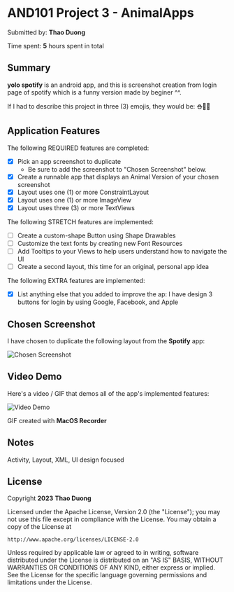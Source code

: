# AND101 Project 3 - AnimalApps

Submitted by: **Thao Duong**

Time spent: **5** hours spent in total

## Summary

**yolo spotify** is an android app, and this is screenshot creation from login page of spotify which is a funny version made by beginer ^^.

If I had to describe this project in three (3) emojis, they would be: **:snowman::seedling::blush:**

## Application Features


The following REQUIRED features are completed:

- [x] Pick an app screenshot to duplicate
  - Be sure to add the screenshot to "Chosen Screenshot" below.
- [x] Create a runnable app that displays an Animal Version of your chosen screenshot
- [x] Layout uses one (1) or more ConstraintLayout
- [x] Layout uses one (1) or more ImageView
- [x] Layout uses three (3) or more TextViews

The following STRETCH features are implemented:

- [ ] Create a custom-shape Button using Shape Drawables
- [ ] Customize the text fonts by creating new Font Resources
- [ ] Add Tooltips to your Views to help users understand how to navigate the UI
- [ ] Create a second layout, this time for an original, personal app idea

The following EXTRA features are implemented:

- [x] List anything else that you added to improve the ap: I have design 3 buttons for login by using Google, Facebook, and Apple
      

## Chosen Screenshot

I have chosen to duplicate the following layout from the **Spotify** app:

<img src='https://github.com/liceyoung/AND101_project3/blob/main/07802A9C-E9CA-4B10-BB51-71C1CC274095_4_5005_c.jpeg' title='Chosen Screenshot' width='' alt='Chosen Screenshot' />

## Video Demo

Here's a video / GIF that demos all of the app's implemented features:

<img src='https://github.com/liceyoung/AND101_project3/blob/main/Thao%20Duong_AND101_Project3%20-%20Imgur.gif' title='Video Demo' width='' alt='Video Demo' />

GIF created with **MacOS Recorder**

<!-- Recommended tools:
- [Kap](https://getkap.co/) for macOS
- [ScreenToGif](https://www.screentogif.com/) for Windows
- [peek](https://github.com/phw/peek) for Linux. -->


## Notes

Activity, Layout, XML, UI design focused
## License

Copyright **2023** **Thao Duong**

Licensed under the Apache License, Version 2.0 (the "License");
you may not use this file except in compliance with the License.
You may obtain a copy of the License at

    http://www.apache.org/licenses/LICENSE-2.0

Unless required by applicable law or agreed to in writing, software
distributed under the License is distributed on an "AS IS" BASIS,
WITHOUT WARRANTIES OR CONDITIONS OF ANY KIND, either express or implied.
See the License for the specific language governing permissions and
limitations under the License.
